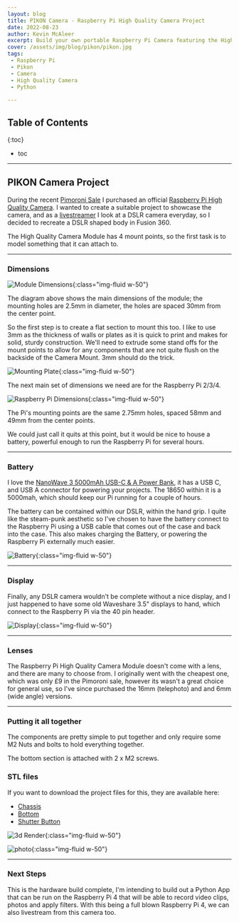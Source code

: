 ```yaml
---
layout: blog
title: PIKON Camera - Raspberry Pi High Quality Camera Project
date: 2022-08-23
author: Kevin McAleer
excerpt: Build your own portable Raspberry Pi Camera featuring the High Quality
cover: /assets/img/blog/pikon/pikon.jpg
tags:
 - Raspberry Pi
 - Pikon
 - Camera
 - High Quality Camera
 - Python
 
---
```


## Table of Contents

{:toc}
* toc

---

## PIKON Camera Project
During the recent [Pimoroni Sale](https://www.pimoroni.com) I purchased an official [Raspberry Pi High Quality Camera](https://shop.pimoroni.com/products/raspberry-pi-high-quality-camera). I wanted to create a suitable project to showcase the camera, and as a [livestreamer](https://www.youtube.com/c/kevinmcaleer28) I look at a DSLR camera everyday, so I decided to recreate a DSLR shaped body in Fusion 360.

The High Quality Camera Module has 4 mount points, so the first task is to model something that it can attach to.

---

### Dimensions
![Module Dimensions](/assets/img/blog/pikon/module_dimensions.png){:class="img-fluid w-50"}

The diagram above shows the main dimensions of the module; the mounting holes are 2.5mm in diameter, the holes are spaced 30mm from the center point.

So the first step is to create a flat section to mount this too. I like to use 3mm as the thickness of walls or plates as it is quick to print and makes for solid, sturdy construction. We'll need to extrude some stand offs for the mount points to allow for any components that are not quite flush on the backside of the Camera Mount. 3mm should do the trick.

![Mounting Plate](/assets/img/blog/pikon/mounting_plate.png){:class="img-fluid w-50"}

The next main set of dimensions we need are for the Raspberry Pi 2/3/4. 

![Raspberry Pi Dimensions](/assets/img/blog/pikon/pi_dimensions.png){:class="img-fluid w-50"}

The Pi's mounting points are the same 2.75mm holes, spaced 58mm and 49mm from the center points.

We could just call it quits at this point, but it would be nice to house a battery, powerful enough to run the Raspberry Pi for several hours.

---

### Battery

I love the [NanoWave 3 5000mAh USB-C & A Power Bank](https://shop.pimoroni.com/products/nanowave-3-5000mah-usb-c-a-power-bank), it has a USB C, and USB A connector for powering your projects. The 18650 within it is a 5000mah, which should keep our Pi running for a couple of hours.

The battery can be contained within our DSLR, within the hand grip. I quite like the steam-punk aesthetic so I've chosen to have the battery connect to the Raspberry Pi using a USB cable that comes out of the case and back into the case. This also makes charging the Battery, or powering the Raspberry Pi externally much easier.

![Battery](/assets/img/blog/pikon/battery.png){:class="img-fluid w-50"}

---

### Display
Finally, any DSLR camera wouldn't be complete without a nice display, and I just happened to have some old Waveshare 3.5" displays to hand, which connect to the Raspberry Pi via the 40 pin header.

![Display](/assets/img/blog/pikon/display.png){:class="img-fluid w-50"}

---

### Lenses
The Raspberry Pi High Quality Camera Module doesn't come with a lens, and there are many to choose from. I originally went with the cheapest one, which was only £9 in the Pimoroni sale, however its wasn't a great choice for general use, so I've since purchased the 16mm (telephoto) and and 6mm (wide angle) versions.

---

### Putting it all together

The components are pretty simple to put together and only require some M2 Nuts and bolts to hold everything together.

The bottom section is attached with 2 x M2 screws.

### STL files
If you want to download the project files for this, they are available here:

* [Chassis](/assets/stl/pikon/chassis.stl)
* [Bottom](/assets/stl/pikon/bottom.stl)
* [Shutter Button](/assets/stl/pikon/shutter_button.stl)

![3d Render](/assets/img/blog/pikon/final.png){:class="img-fluid w-50"}

![photo](/assets/img/blog/pikon/pikon.jpg){:class="img-fluid w-50"}

---

### Next Steps

This is the hardware build complete, I'm intending to build out a Python App that can be run on the Raspberry Pi 4 that will be able to record video clips, photos and apply filters. With this being a full blown Raspberry Pi 4, we can also livestream from this camera too.
